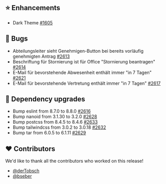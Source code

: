 ## ⭐ Enhancements

- Dark Theme [#1605](https://github.com/urlaubsverwaltung/urlaubsverwaltung/issues/1605)

## 🐞 Bugs

- Abteilungsleiter sieht Genehmigen-Button bei bereits vorläufig genehmigten Antrag [#2613](https://github.com/urlaubsverwaltung/urlaubsverwaltung/issues/2613)
- Beschriftung für Stornierung ist für Office "Stornierung beantragen" [#2614](https://github.com/urlaubsverwaltung/urlaubsverwaltung/issues/2614)
- E-Mail für bevorstehende Abwesenheit enthält immer "in 7 Tagen" [#2621](https://github.com/urlaubsverwaltung/urlaubsverwaltung/issues/2621)
- E-Mail für bevorstehende Vertretung enthält immer "in 7 Tagen" [#2617](https://github.com/urlaubsverwaltung/urlaubsverwaltung/issues/2617)

## 🔨 Dependency upgrades

- Bump eslint from 8.7.0 to 8.8.0 [#2616](https://github.com/urlaubsverwaltung/urlaubsverwaltung/pull/2616)
- Bump nanoid from 3.1.30 to 3.2.0 [#2628](https://github.com/urlaubsverwaltung/urlaubsverwaltung/pull/2628)
- Bump postcss from 8.4.5 to 8.4.6 [#2633](https://github.com/urlaubsverwaltung/urlaubsverwaltung/pull/2633)
- Bump tailwindcss from 3.0.2 to 3.0.18 [#2632](https://github.com/urlaubsverwaltung/urlaubsverwaltung/pull/2632)
- Bump tar from 6.0.5 to 6.1.11 [#2629](https://github.com/urlaubsverwaltung/urlaubsverwaltung/pull/2629)

## ❤️ Contributors

We'd like to thank all the contributors who worked on this release!

- [@derTobsch](https://github.com/derTobsch)
- [@bseber](https://github.com/bseber)
